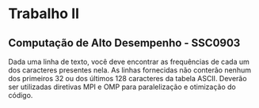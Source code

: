 # Trabalho II

## Computação de Alto Desempenho - SSC0903

Dada uma linha de texto, você deve encontrar as frequências de cada um dos caracteres presentes nela. As linhas fornecidas não conterão nenhum dos primeiros 32 ou dos últimos 128 caracteres da tabela ASCII. Deverão ser utilizadas diretivas MPI e OMP para paralelização e otimização do código. 